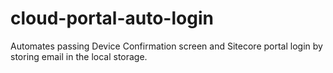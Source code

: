 # cloud-portal-auto-login
Automates passing Device Confirmation screen and Sitecore portal login by storing email in the local storage.
